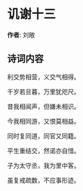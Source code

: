 # 讥谢十三

**作者**: 刘敞

## 诗词内容

利交势相营，义交气相得。

千岁若旦暮，万里犹咫尺。

昔我相闻声，但嫌未相识。

今我相同游，又恨莫相益。

同时复同道，同官又同籍。

平生重结交，然诺亦自惜。

子为太守丞，我为里中客。

虽复戒疏数，不应事形迹。

